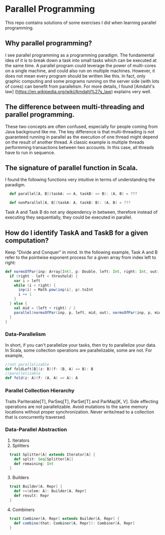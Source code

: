 # Parallel Programming

This repo contains solutions of some exercises I did when learning parallel programming.
## Why parallel programming?
I see parallel programming as a programming paradigm. The fundamental idea of it is to break down a task into small tasks which can be executed at the same time. A parallel program could leverage the power of multi-cores on a single machine, and could also run on multiple machines. However, it does not mean every program should be written like this. In fact, only graphic computing and some programs running on the server side (with lots of cores) can benefit from parallelism. For more details, I found [Amdahl's law] (https://en.wikipedia.org/wiki/Amdahl%27s_law) explains very well.
## The difference between multi-threading and parallel programming.
These two concepts are often confused, especially for people coming from Java background like me. The key difference is that multi-threading is not guaranteed running in parallel as the execution of one thread might depend on the result of another thread. A classic example is multiple threads performming transactions between two accounts. In this case, all threads have to run in sequence.
## The signature of parallel function in Scala.
I found the following functions very intuitive in terms of understanding the paradigm.
```scala
  def parallel[A, B](taskA: => A, taskB: => B): (A, B) = ???

  def nonParallel[A, B](taskA: A, taskB: B): (A, B) = ???
```
Task A and Task B do not any dependency in between, therefore instead of executing they sequentially, they could be executed in parallel.
## How do I identify TaskA and TaskB for a given computation?
Keep "Divide and Conquer" in mind. In the following example, Task A and B refer to the pointwise exponent process for a given array from index left to right:
```scala
def normsOfPar(inp: Array[Int], p: Double, left: Int, right: Int, out: Array): Unit = {
  if (right - left < threshold) {
    var i = left
    while (i < right) {
      inp(i) = Math.pow(inp(i), p).toInt
      i += 1
    }
  } else {
    val mid = (left + right) / 2
    parallel(normsOfPar(inp, p, left, mid, out), normsOfPar(inp, p, mid, right, out))
  }
}
```
### Data-Parallelism
In short, if you can't parallelize your tasks, then try to parallelize your data. In Scala, some collection operations are parallelizable, some are not. For example,
```scala
//not parallelizable
def foldLeft[B](z: B)(f: (B, A) => B): B
//parallelizable
def fold(z: A)(f: (A, A) => A): A
```
### Parallel Collection Hierarchy
Traits ParIterable[T], ParSeq[T], ParSet[T] and ParMap[K, V]. Side effecting operations are not parallelizable. Avoid mutations to the same memory locations without proper synchronization. Never write/read to a collection that is concurrently traversed.
### Data-Parallel Abstraction
1. Iterators
2. Splitters
  ```scala
    trait Splitter[A] extends Iterator[A] {
      def split: Seq[Splitter[A]]
      def remaining: Int
    }
  ```
3. Builders
  ```scala
    trait Builder[A, Repr] {
      def +=(elem: A): Builder[A, Repr]
      def result: Repr
    }
  ```
4. Combiners
  ```scala
    trait Combiner[A, Repr] extends Builder[A, Repr] {
      def combine(that: Combiner[A, Repr]): Combiner[A, Repr]
    }
  ```







